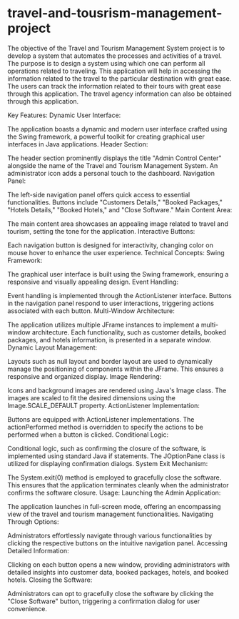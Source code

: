 # travel-and-tousrism-management-project

The objective of the Travel and Tourism Management System project is to develop a system that automates the processes and activities of a travel.
The purpose is to design a system using which one can perform all operations related to traveling.
This application will help in accessing the information related to the travel to the particular destination with great ease.
The users can track the information related to their tours with great ease through this application.
The travel agency information can also be obtained through this application.

Key Features:
Dynamic User Interface:

The application boasts a dynamic and modern user interface crafted using the Swing framework, a powerful toolkit for creating graphical user interfaces in Java applications.
Header Section:

The header section prominently displays the title "Admin Control Center" alongside the name of the Travel and Tourism Management System.
An administrator icon adds a personal touch to the dashboard.
Navigation Panel:

The left-side navigation panel offers quick access to essential functionalities.
Buttons include "Customers Details," "Booked Packages," "Hotels Details," "Booked Hotels," and "Close Software."
Main Content Area:

The main content area showcases an appealing image related to travel and tourism, setting the tone for the application.
Interactive Buttons:

Each navigation button is designed for interactivity, changing color on mouse hover to enhance the user experience.
Technical Concepts:
Swing Framework:

The graphical user interface is built using the Swing framework, ensuring a responsive and visually appealing design.
Event Handling:

Event handling is implemented through the ActionListener interface. Buttons in the navigation panel respond to user interactions, triggering actions associated with each button.
Multi-Window Architecture:

The application utilizes multiple JFrame instances to implement a multi-window architecture. Each functionality, such as customer details, booked packages, and hotels information, is presented in a separate window.
Dynamic Layout Management:

Layouts such as null layout and border layout are used to dynamically manage the positioning of components within the JFrame. This ensures a responsive and organized display.
Image Rendering:

Icons and background images are rendered using Java's Image class. The images are scaled to fit the desired dimensions using the Image.SCALE_DEFAULT property.
ActionListener Implementation:

Buttons are equipped with ActionListener implementations. The actionPerformed method is overridden to specify the actions to be performed when a button is clicked.
Conditional Logic:

Conditional logic, such as confirming the closure of the software, is implemented using standard Java if statements. The JOptionPane class is utilized for displaying confirmation dialogs.
System Exit Mechanism:

The System.exit(0) method is employed to gracefully close the software. This ensures that the application terminates cleanly when the administrator confirms the software closure.
Usage:
Launching the Admin Application:

The application launches in full-screen mode, offering an encompassing view of the travel and tourism management functionalities.
Navigating Through Options:

Administrators effortlessly navigate through various functionalities by clicking the respective buttons on the intuitive navigation panel.
Accessing Detailed Information:

Clicking on each button opens a new window, providing administrators with detailed insights into customer data, booked packages, hotels, and booked hotels.
Closing the Software:

Administrators can opt to gracefully close the software by clicking the "Close Software" button, triggering a confirmation dialog for user convenience.
